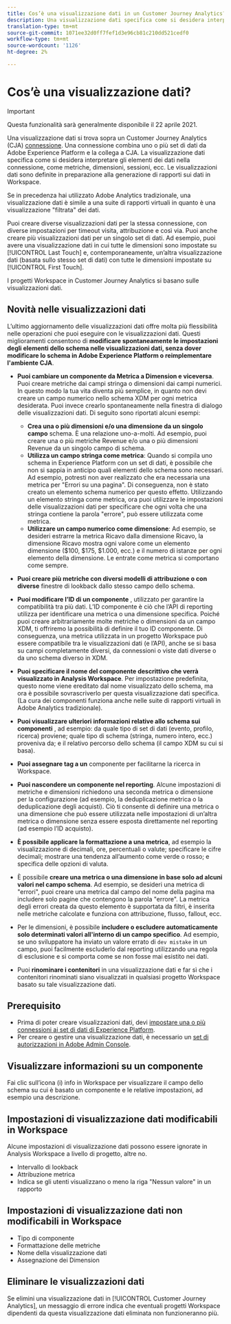 ```yaml
---
title: Cos’è una visualizzazione dati in un Customer Journey Analytics?
description: Una visualizzazione dati specifica come si desidera interpretare gli elementi dei dati nella connessione CJA, ad esempio metriche, dimensioni, sessioni, ecc.
translation-type: tm+mt
source-git-commit: 1071ee32d0ff7fef1d3e96cb81c210dd521cedf0
workflow-type: tm+mt
source-wordcount: '1126'
ht-degree: 2%

---
```



# Cos’è una visualizzazione dati?

>[!IMPORTANT]
>
>Questa funzionalità sarà generalmente disponibile il 22 aprile 2021.

Una visualizzazione dati si trova sopra un Customer Journey Analytics (CJA) [connessione](/help/connections/create-connection.md). Una connessione combina uno o più set di dati da Adobe Experience Platform e la collega a CJA. La visualizzazione dati specifica come si desidera interpretare gli elementi dei dati nella connessione, come metriche, dimensioni, sessioni, ecc. Le visualizzazioni dati sono definite in preparazione alla generazione di rapporti sui dati in Workspace.

Se in precedenza hai utilizzato Adobe Analytics tradizionale, una visualizzazione dati è simile a una suite di rapporti virtuali in quanto è una visualizzazione &quot;filtrata&quot; dei dati.

Puoi creare diverse visualizzazioni dati per la stessa connessione, con diverse impostazioni per timeout visita, attribuzione e così via. Puoi anche creare più visualizzazioni dati per un singolo set di dati. Ad esempio, puoi avere una visualizzazione dati in cui tutte le dimensioni sono impostate su [!UICONTROL Last Touch] e, contemporaneamente, un’altra visualizzazione dati (basata sullo stesso set di dati) con tutte le dimensioni impostate su [!UICONTROL First Touch].

I progetti Workspace in Customer Journey Analytics si basano sulle visualizzazioni dati.

## Novità nelle visualizzazioni dati

L’ultimo aggiornamento delle visualizzazioni dati offre molta più flessibilità nelle operazioni che puoi eseguire con le visualizzazioni dati. Questi miglioramenti consentono di **modificare spontaneamente le impostazioni degli elementi dello schema nelle visualizzazioni dati, senza dover modificare lo schema in Adobe Experience Platform o reimplementare l&#39;ambiente CJA**.

* **Puoi cambiare un componente da Metrica a Dimension e viceversa**. Puoi creare metriche dai campi stringa o dimensioni dai campi numerici. In questo modo la tua vita diventa più semplice, in quanto non devi creare un campo numerico nello schema XDM per ogni metrica desiderata. Puoi invece crearlo spontaneamente nella finestra di dialogo delle visualizzazioni dati. Di seguito sono riportati alcuni esempi:
   * **Crea una o più dimensioni e/o una dimensione da un singolo campo** schema. È una relazione uno-a-molti. Ad esempio, puoi creare una o più metriche Revenue e/o una o più dimensioni Revenue da un singolo campo di schema.
   * **Utilizza un campo stringa come metrica**: Quando si compila uno schema in Experience Platform con un set di dati, è possibile che non si sappia in anticipo quali elementi dello schema sono necessari. Ad esempio, potresti non aver realizzato che era necessaria una metrica per &quot;Errori su una pagina&quot;. Di conseguenza, non è stato creato un elemento schema numerico per questo effetto. Utilizzando un elemento stringa come metrica, ora puoi utilizzare le impostazioni delle visualizzazioni dati per specificare che ogni volta che una stringa contiene la parola &quot;errore&quot;, può essere utilizzata come metrica.
   * **Utilizzare un campo numerico come dimensione**: Ad esempio, se desideri estrarre la metrica Ricavo dalla dimensione Ricavo, la dimensione Ricavo mostra ogni valore come un elemento dimensione ($100, $175, $1.000, ecc.) e il numero di istanze per ogni elemento della dimensione. Le entrate come metrica si comportano come sempre.

* **Puoi creare più metriche con diversi modelli di attribuzione o con diverse** finestre di lookback dallo stesso campo dello schema.

* **Puoi modificare l’ID di un componente** , utilizzato per garantire la compatibilità tra più dati. L’ID componente è ciò che l’API di reporting utilizza per identificare una metrica o una dimensione specifica. Poiché puoi creare arbitrariamente molte metriche o dimensioni da un campo XDM, ti offriremo la possibilità di definire il tuo ID componente. Di conseguenza, una metrica utilizzata in un progetto Workspace può essere compatibile tra le visualizzazioni dati (e l’API), anche se si basa su campi completamente diversi, da connessioni o viste dati diverse o da uno schema diverso in XDM.

* **Puoi specificare il nome del componente descrittivo che verrà visualizzato in Analysis Workspace**. Per impostazione predefinita, questo nome viene ereditato dal nome visualizzato dello schema, ma ora è possibile sovrascriverlo per questa visualizzazione dati specifica. (La cura dei componenti funziona anche nelle suite di rapporti virtuali in Adobe Analytics tradizionale).

* **Puoi visualizzare ulteriori informazioni relative allo schema sui componenti** , ad esempio: da quale tipo di set di dati (evento, profilo, ricerca) proviene; quale tipo di schema (stringa, numero intero, ecc.) proveniva da; e il relativo percorso dello schema (il campo XDM su cui si basa).

* **Puoi assegnare tag a un** componente per facilitarne la ricerca in Workspace.

* **Puoi nascondere un componente nel reporting**. Alcune impostazioni di metriche e dimensioni richiedono una seconda metrica o dimensione per la configurazione (ad esempio, la deduplicazione metrica o la deduplicazione degli acquisti). Ciò ti consente di definire una metrica o una dimensione che può essere utilizzata nelle impostazioni di un’altra metrica o dimensione senza essere esposta direttamente nel reporting (ad esempio l’ID acquisto).

* **È possibile applicare la formattazione a una metrica**, ad esempio la visualizzazione di decimali, ore, percentuali o valute; specificare le cifre decimali; mostrare una tendenza all’aumento come verde o rosso; e specifica delle opzioni di valuta.

* È possibile **creare una metrica o una dimensione in base solo ad alcuni valori nel campo schema**. Ad esempio, se desideri una metrica di &quot;errori&quot;, puoi creare una metrica dal campo del nome della pagina ma includere solo pagine che contengono la parola &quot;errore&quot;. La metrica degli errori creata da questo elemento è supportata da filtri, è inserita nelle metriche calcolate e funziona con attribuzione, flusso, fallout, ecc.

* Per le dimensioni, è possibile **includere o escludere automaticamente solo determinati valori all&#39;interno di un campo specifico**. Ad esempio, se uno sviluppatore ha inviato un valore errato di `dev mistake` in un campo, puoi facilmente escluderlo dal reporting utilizzando una regola di esclusione e si comporta come se non fosse mai esistito nei dati.

* Puoi **rinominare i contenitori** in una visualizzazione dati e far sì che i contenitori rinominati siano visualizzati in qualsiasi progetto Workspace basato su tale visualizzazione dati.

## Prerequisito

* Prima di poter creare visualizzazioni dati, devi [impostare una o più connessioni ai set di dati di Experience Platform](/help/connections/create-connection.md).
* Per creare o gestire una visualizzazione dati, è necessario un [set di autorizzazioni in Adobe Admin Console](https://experienceleague.adobe.com/docs/analytics-platform/using/cja-overview/cja-overview.html?lang=en#admin-access-permissions).

## Visualizzare informazioni su un componente

Fai clic sull’icona (i) info in Workspace per visualizzare il campo dello schema su cui è basato un componente e le relative impostazioni, ad esempio una descrizione.

## Impostazioni di visualizzazione dati modificabili in Workspace

Alcune impostazioni di visualizzazione dati possono essere ignorate in Analysis Workspace a livello di progetto, altre no.

* Intervallo di lookback
* Attribuzione metrica
* Indica se gli utenti visualizzano o meno la riga &quot;Nessun valore&quot; in un rapporto

## Impostazioni di visualizzazione dati non modificabili in Workspace

* Tipo di componente
* Formattazione delle metriche
* Nome della visualizzazione dati
* Assegnazione dei Dimension

## Eliminare le visualizzazioni dati

Se elimini una visualizzazione dati in [!UICONTROL Customer Journey Analytics], un messaggio di errore indica che eventuali progetti Workspace dipendenti da questa visualizzazione dati eliminata non funzioneranno più.
